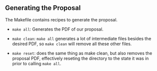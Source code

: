 ## Generating the Proposal

The Makefile contains recipes to generate the proposal.
 
- `make all`: Generates the PDF of our proposal. 

- `make clean`: `make all` generates a lot of intermediate files besides the 
desired PDF, so `make clean` will remove all these other files. 
- `make reset`: does the same thing as make clean, but also removes the 
proposal PDF, effectively reseting the directory to the state it was in prior 
to calling `make all`.
